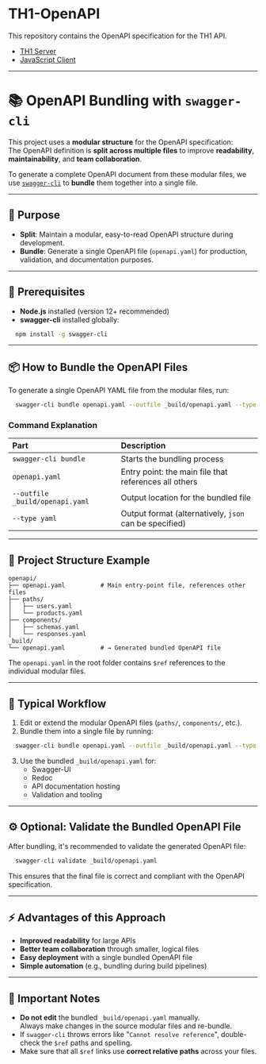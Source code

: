 # TH1-OpenAPI

This repository contains the OpenAPI specification for the TH1 API.

- [TH1 Server](https://github.com/uol-esis/TH1)
- [JavaScript Client](https://github.com/uol-esis/TH1-JS-Client)
---

# 📚 OpenAPI Bundling with `swagger-cli`

This project uses a **modular structure** for the OpenAPI specification:  
The OpenAPI definition is **split across multiple files** to improve **readability**, **maintainability**, and **team collaboration**.

To generate a complete OpenAPI document from these modular files, we use [`swagger-cli`](https://github.com/APIDevTools/swagger-cli) to **bundle** them together into a single file.

---

## 🚀 Purpose

- **Split**: Maintain a modular, easy-to-read OpenAPI structure during development.
- **Bundle**: Generate a single OpenAPI file (`openapi.yaml`) for production, validation, and documentation purposes.

---

## 🔧 Prerequisites

- **Node.js** installed (version 12+ recommended)
- **swagger-cli** installed globally:

```bash
  npm install -g swagger-cli
```

---

## 📦 How to Bundle the OpenAPI Files

To generate a single OpenAPI YAML file from the modular files, run:

```bash
  swagger-cli bundle openapi.yaml --outfile _build/openapi.yaml --type yaml
```

### Command Explanation

| Part | Description |
|:-----|:------------|
| `swagger-cli bundle` | Starts the bundling process |
| `openapi.yaml` | Entry point: the main file that references all others |
| `--outfile _build/openapi.yaml` | Output location for the bundled file |
| `--type yaml` | Output format (alternatively, `json` can be specified) |

---

## 📁 Project Structure Example

```plaintext
openapi/
├── openapi.yaml          # Main entry-point file, references other files
├── paths/
│   ├── users.yaml
│   └── products.yaml
├── components/
│   ├── schemas.yaml
│   └── responses.yaml
_build/
└── openapi.yaml          # → Generated bundled OpenAPI file
```

The `openapi.yaml` in the root folder contains `$ref` references to the individual modular files.

---

## 🔄 Typical Workflow

1. Edit or extend the modular OpenAPI files (`paths/`, `components/`, etc.).
2. Bundle them into a single file by running:

```bash
  swagger-cli bundle openapi.yaml --outfile _build/openapi.yaml --type yaml
```

3. Use the bundled `_build/openapi.yaml` for:
    - Swagger-UI
    - Redoc
    - API documentation hosting
    - Validation and tooling

---

## ⚙️ Optional: Validate the Bundled OpenAPI File

After bundling, it's recommended to validate the generated OpenAPI file:

```bash
  swagger-cli validate _build/openapi.yaml
```

This ensures that the final file is correct and compliant with the OpenAPI specification.

---

## ⚡ Advantages of this Approach

- **Improved readability** for large APIs
- **Better team collaboration** through smaller, logical files
- **Easy deployment** with a single bundled OpenAPI file
- **Simple automation** (e.g., bundling during build pipelines)

---

## 📌 Important Notes

- **Do not edit** the bundled `_build/openapi.yaml` manually.  
  Always make changes in the source modular files and re-bundle.
- If `swagger-cli` throws errors like "`Cannot resolve reference`", double-check the `$ref` paths and spelling.
- Make sure that all `$ref` links use **correct relative paths** across your files.
